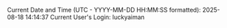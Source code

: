 Current Date and Time (UTC - YYYY-MM-DD HH:MM:SS formatted): 2025-08-18 14:14:37
Current User's Login: luckyaiman
